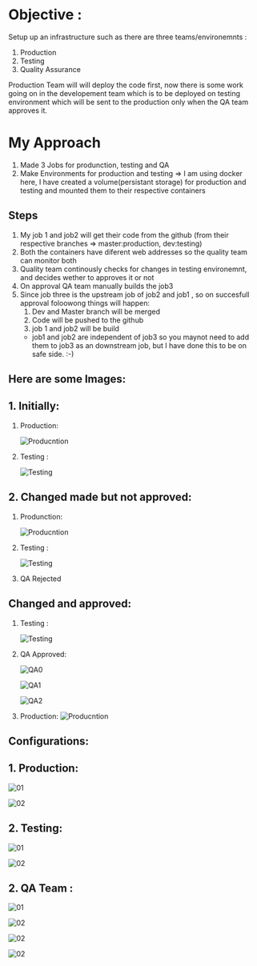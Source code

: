 # Objective : 

Setup up an infrastructure such as there are three teams/environemnts :
1. Production
2. Testing
3. Quality Assurance

Production Team will will deploy the code first, now there is some work going on in the developement team which is to be deployed on testing environment which will be sent to the production only when the QA team approves it.

# My Approach

1. Made 3 Jobs for produnction, testing and QA
2. Make Environments for production and testing => I am using docker here, I have created a volume(persistant storage) for production and testing and mounted them to their respective containers

## Steps

1. My job 1 and job2 will get their code from the github (from their respective branches => master:production, dev:testing)
2. Both the containers have diferent web addresses so the quality team can monitor both
3. Quality team continously checks for changes in testing environemnt, and decides wether to approves it or not
4. On approval QA team manually builds the job3
5. Since job three is the upstream job of job2 and job1 , so on succesfull approval foloowong things will happen:
   1. Dev and Master branch will be merged
   2. Code will be pushed to the github
   3. job 1 and job2 will be build
   * job1 and job2 are independent of job3 so you maynot need to add them to job3  as an downstream job, but I have done this to be on safe side. :-)
## Here are some Images:

## 1. Initially:

1. Production:

   ![Producntion](https://raw.githubusercontent.com/devmohit-live/Images_of_repo/master/pro01.JPG)
2. Testing :

   ![Testing](https://raw.githubusercontent.com/devmohit-live/Images_of_repo/master/test01.JPG)

## 2. Changed made but not approved:

1. Produnction:

   ![Producntion](https://raw.githubusercontent.com/devmohit-live/Images_of_repo/master/pro01.JPG)

2. Testing :

   ![Testing](https://raw.githubusercontent.com/devmohit-live/Images_of_repo/master/test02.JPG)

3. QA Rejected

## Changed and approved:

1. Testing :

   ![Testing](https://raw.githubusercontent.com/devmohit-live/Images_of_repo/master/test03.JPG)

2. QA Approved:

   ![QA0](https://raw.githubusercontent.com/devmohit-live/Images_of_repo/master/qa0.JPG)
 
   ![QA1](https://raw.githubusercontent.com/devmohit-live/Images_of_repo/master/qa1.JPG)
   
   ![QA2](https://raw.githubusercontent.com/devmohit-live/Images_of_repo/master/qa2_log.JPG)

3. Production:
   ![Producntion](https://raw.githubusercontent.com/devmohit-live/Images_of_repo/master/finalprod.JPG)

## Configurations:

## 1. Production:

![01](https://raw.githubusercontent.com/devmohit-live/Images_of_repo/master/1a01.JPG)

![02](https://raw.githubusercontent.com/devmohit-live/Images_of_repo/master/1a02.JPG)

## 2. Testing:

![01](https://raw.githubusercontent.com/devmohit-live/Images_of_repo/master/1b.JPG)

![02](https://raw.githubusercontent.com/devmohit-live/Images_of_repo/master/1b02.JPG)

## 2. QA Team :

![01](https://raw.githubusercontent.com/devmohit-live/Images_of_repo/master/1c00.JPG)

![02](https://raw.githubusercontent.com/devmohit-live/Images_of_repo/master/1c01.JPG)

![02](https://raw.githubusercontent.com/devmohit-live/Images_of_repo/master/1c03.JPG)

![02](https://raw.githubusercontent.com/devmohit-live/Images_of_repo/master/1c04.JPG)
